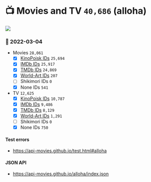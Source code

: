 # :tv: Movies and TV `40,686` (alloha)

<a href="https://API-Movies.github.io"><img src="https://API-Movies.github.io/banner.png?cache"></a>

### :date: 2022-03-04
- Movies `28,061`
  - [x] <a href="https://API-Movies.github.io/alloha/movie_kinopoisk_ids.json">KinoPoisk IDs</a> `25,694`
  - [x] <a href="https://API-Movies.github.io/alloha/movie_imdb_ids.json">IMDb IDs</a> `25,917`
  - [x] <a href="https://API-Movies.github.io/alloha/movie_tmdb_ids.json">TMDb IDs</a> `24,869`
  - [x] <a href="https://API-Movies.github.io/alloha/movie_world_art_ids.json">World-Art IDs</a> `207`
  - [ ] Shikimori IDs `0`
  - [x] None IDs `541`
- TV `12,625`
  - [x] <a href="https://API-Movies.github.io/alloha/tv_kinopoisk_ids.json">KinoPoisk IDs</a> `10,787`
  - [x] <a href="https://API-Movies.github.io/alloha/tv_imdb_ids.json">IMDb IDs</a> `9,486`
  - [x] <a href="https://API-Movies.github.io/alloha/tv_tmdb_ids.json">TMDb IDs</a> `8,129`
  - [x] <a href="https://API-Movies.github.io/alloha/tv_world_art_ids.json">World-Art IDs</a> `1,291`
  - [ ] Shikimori IDs `0`
  - [x] None IDs `750`
#### Test errors
- <a href='https://api-movies.github.io/test.html#alloha'>https://api-movies.github.io/test.html#alloha</a>
#### JSON API
- <a href='https://api-movies.github.io/alloha/index.json'>https://api-movies.github.io/alloha/index.json</a>
